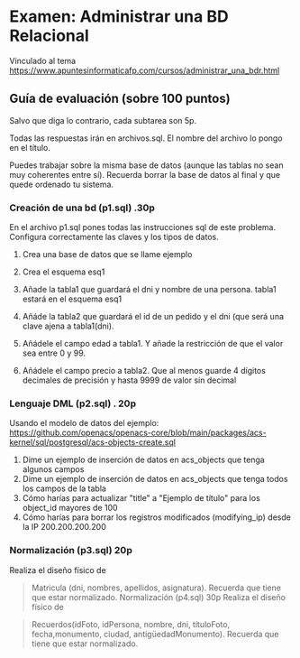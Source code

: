 # Examen: Administrar una BD Relacional
Vinculado al tema https://www.apuntesinformaticafp.com/cursos/administrar_una_bdr.html

## Guía de evaluación (sobre 100 puntos)
Salvo que diga lo contrario, cada subtarea son 5p.

Todas las respuestas irán en archivos.sql. El nombre del archivo lo pongo en el título.

Puedes trabajar sobre la misma base de datos (aunque las tablas no sean muy coherentes entre sí). Recuerda borrar la base de datos al final y que quede ordenado tu sistema.

### Creación de una bd (p1.sql) .30p
En el archivo p1.sql pones todas las instrucciones sql de este problema. Configura correctamente las claves y los tipos de datos.

1. Crea una base de datos que se llame ejemplo
   
2. Crea el esquema esq1

3. Añade la tabla1 que guardará el dni y nombre de una persona. tabla1 estará en el esquema esq1
4. Añáde la tabla2 que guardará el id de un pedido y el dni (que será una clave ajena a tabla1(dni).
5. Añádele el campo edad a tabla1. Y añade la restricción de que el valor sea entre 0 y 99.
6. Añádele el campo precio a tabla2. Que al menos guarde 4 dígitos decimales de precisión y hasta 9999 de valor sin decimal
   
### Lenguaje DML (p2.sql) . 20p
Usando el modelo de datos del ejemplo: https://github.com/openacs/openacs-core/blob/main/packages/acs-kernel/sql/postgresql/acs-objects-create.sql

1. Dime un ejemplo de inserción de datos en acs_objects que tenga algunos campos
2. Dime un ejemplo de inserción de datos en acs_objects que tenga todos los campos de la tabla
3. Cómo harías para actualizar "title" a "Ejemplo de título" para los object_id mayores de 100
4. Cómo harías para borrar los registros modificados (modifying_ip) desde la IP 200.200.200.200
   
### Normalización (p3.sql) 20p
Realiza el diseño físico de

>Matricula (dni, nombres, apellidos, asignatura). Recuerda que tiene que estar normalizado.
Normalización (p4.sql) 30p
Realiza el diseño físico de

>Recuerdos(idFoto, idPersona, nombre, dni, títuloFoto, fecha,monumento, ciudad, antigüedadMonumento). Recuerda que tiene que estar normalizado.